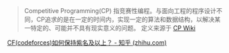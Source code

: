 
> Competitive Programming(CP) 指竞赛性编程。与面向工程的程序设计不同，CP追求的是在一定的时间内，实现一定的算法和数据结构，以解决某一特定的、可能并不具有现实意义的问题。
> 定义来源于 [CP Wiki](https://cp-wiki.vercel.app/)


[CF(codeforces)如何保持紫名及以上？ - 知乎 (zhihu.com)](https://www.zhihu.com/question/367295530/answer/1366260341)